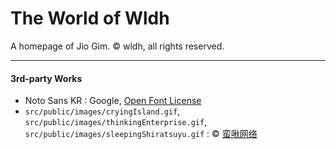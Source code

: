 # The World of Wldh

A homepage of Jio Gim. &copy; wldh, all rights reserved.

---

#### 3rd-party Works

+ Noto Sans KR : Google, [Open Font License](https://scripts.sil.org/OFL_web)
+ `src/public/images/cryingIsland.gif`, `src/public/images/thinkingEnterprise.gif`, `src/public/images/sleepingShiratsuyu.gif` : &copy; [蛮啾网络](https://manjuu.cn/)
